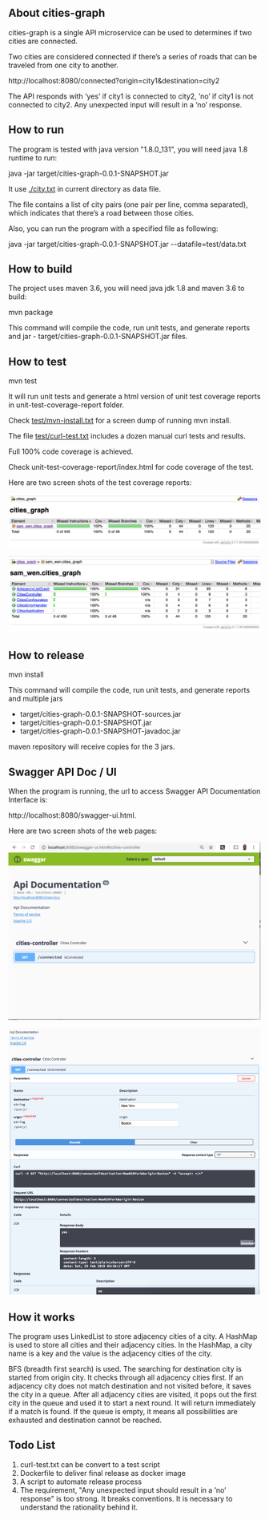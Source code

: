 About cities-graph
------------------

cities-graph is a single API microservice can be used to determines if two cities are connected.

Two cities are considered connected if there’s a series of roads that can be traveled from one city to another.

http://localhost:8080/connected?origin=city1&destination=city2

The API responds with ‘yes’ if city1 is connected to city2, ’no’ if city1 is not connected to city2. Any unexpected input will result in a ’no’ response.


How to run
----------

The program is tested with java version "1.8.0_131", you will need java 1.8 runtime to run:
 
java -jar target/cities-graph-0.0.1-SNAPSHOT.jar

It use <a href="city.txt">./city.txt</a> in current directory as data file.

The file contains a list of city pairs (one pair per line, comma separated), which indicates that there’s a road between those cities.

Also, you can run the program with a specified file as following:

java -jar target/cities-graph-0.0.1-SNAPSHOT.jar --datafile=test/data.txt

How to build 
-------------

The project uses maven 3.6, you will need java jdk 1.8 and maven 3.6 to build:

mvn package

This command will compile the code, run unit tests, and generate reports and jar - target/cities-graph-0.0.1-SNAPSHOT.jar files.

How to test
------------

mvn test

It will run unit tests and generate a html version of unit test coverage reports in unit-test-coverage-report folder.

Check <a href="test/mvn-install.txt">test/mvn-install.txt</a> for a screen dump of running mvn install.

The file <a href="test/curl-test.txt">test/curl-test.txt</a> includes a dozen manual curl tests and results.

Full 100% code coverage is achieved.

Check unit-test-coverage-report/index.html for code coverage of the test.

Here are two screen shots of the test coverage reports:

![jacoco-1.png](https://github.com/samwen2019/cities-graph/raw/master/unit-test-coverage-report/jacoco-1.png)

![jacoco-2.png](https://github.com/samwen2019/cities-graph/raw/master/unit-test-coverage-report/jacoco-2.png)

How to release
---------------

mvn install

This command will compile the code, run unit tests, and generate reports and multiple jars

- target/cities-graph-0.0.1-SNAPSHOT-sources.jar
- target/cities-graph-0.0.1-SNAPSHOT.jar
- target/cities-graph-0.0.1-SNAPSHOT-javadoc.jar

maven repository will receive copies for the 3 jars.

Swagger API Doc / UI
----------------------

When the program is running, the url to access Swagger API Documentation Interface is:

http://localhost:8080/swagger-ui.html.

Here are two screen shots of the web pages:

![swagger-page-1.png](https://github.com/samwen2019/cities-graph/raw/master/test/swagger-page-1.png)

![swagger-page-2.png](https://github.com/samwen2019/cities-graph/raw/master/test/swagger-page-2.png)

How it works
------------

The program uses LinkedList to store adjacency cities of a city. A HashMap is used to store all cities and their adjacency cities. In the HashMap, a city name is a key and the value is the adjacency cities of the city.

BFS (breadth first search) is used. The searching for destination city is started from origin city. It checks through all adjacency cities first. If an adjacency city does not match destination and not visited before, it saves the city in a queue. After all adjacency cities are visited, it pops out the first city in the queue and used it to start a next round. It will return immediately if a match is found. If the queue is empty, it means all possibilities are exhausted and destination cannot be reached.

Todo List
---------

1. curl-test.txt can be convert to a test script
2. Dockerfile to deliver final release as docker image
3. A script to automate release process
4. The requirement, "Any unexpected input should result in a ’no’ response" is too strong. It breaks conventions. It is necessary to understand the rationality behind it.
